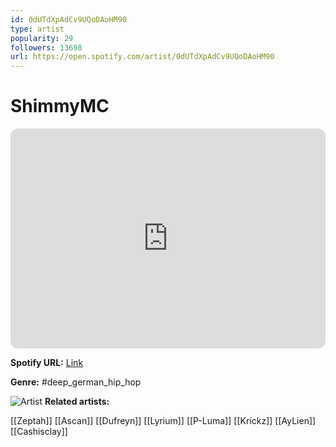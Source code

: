 ```yaml
---
id: 0dUTdXpAdCv9UQoDAoHM90
type: artist
popularity: 29
followers: 13698
url: https://open.spotify.com/artist/0dUTdXpAdCv9UQoDAoHM90
---
```

# ShimmyMC

<iframe style="border-radius:12px" src="https://open.spotify.com/embed/artist/0dUTdXpAdCv9UQoDAoHM90" width="100%" height="352" frameBorder="0" allowfullscreen="" allow="autoplay; clipboard-write; encrypted-media; fullscreen; picture-in-picture" loading="lazy"></iframe>

**Spotify URL:** [Link](https://open.spotify.com/artist/0dUTdXpAdCv9UQoDAoHM90)

**Genre:**  #deep_german_hip_hop

![Artist](https://i.scdn.co/image/ab6761610000e5eb9e041da6716dac92cfb23305)
**Related artists:**

[[Zeptah]]
[[Ascan]]
[[Dufreyn]]
[[Lyrium]]
[[P-Luma]]
[[Krickz]]
[[AyLien]]
[[Cashisclay]]
